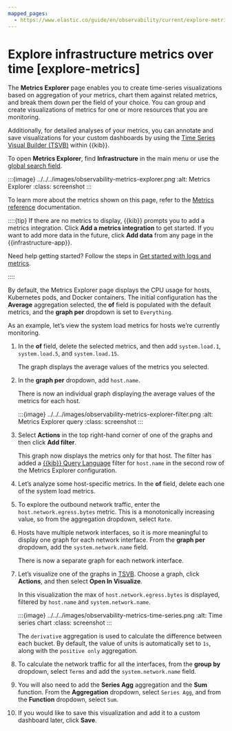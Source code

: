 ```yaml
---
mapped_pages:
  - https://www.elastic.co/guide/en/observability/current/explore-metrics.html
---
```


# Explore infrastructure metrics over time [explore-metrics]

The **Metrics Explorer** page enables you to create time-series visualizations based on aggregation of your metrics, chart them against related metrics, and break them down per the field of your choice. You can group and create visualizations of metrics for one or more resources that you are monitoring.

Additionally, for detailed analyses of your metrics, you can annotate and save visualizations for your custom dashboards by using the [Time Series Visual Builder (TSVB)](https://www.elastic.co/guide/en/kibana/current/legacy-editors.html#tsvb-panel) within {{kib}}.

To open **Metrics Explorer**, find **Infrastructure** in the main menu or use the [global search field](../../../explore-analyze/find-and-organize/find-apps-and-objects.md).

:::{image} ../../../images/observability-metrics-explorer.png
:alt: Metrics Explorer
:class: screenshot
:::

To learn more about the metrics shown on this page, refer to the [Metrics reference](https://www.elastic.co/guide/en/observability/current/metrics-reference.html) documentation.

::::{tip}
If there are no metrics to display, {{kib}} prompts you to add a metrics integration. Click **Add a metrics integration** to get started. If you want to add more data in the future, click **Add data** from any page in the {{infrastructure-app}}.

Need help getting started? Follow the steps in [Get started with logs and metrics](get-started-with-system-metrics.md).

::::


By default, the Metrics Explorer page displays the CPU usage for hosts, Kubernetes pods, and Docker containers. The initial configuration has the **Average** aggregation selected, the **of** field is populated with the default metrics, and the **graph per** dropdown is set to `Everything`.

As an example, let’s view the system load metrics for hosts we’re currently monitoring.

1. In the **of** field, delete the selected metrics, and then add `system.load.1`, `system.load.5`, and `system.load.15`.

    The graph displays the average values of the metrics you selected.

2. In the **graph per** dropdown, add `host.name`.

    There is now an individual graph displaying the average values of the metrics for each host.

    :::{image} ../../../images/observability-metrics-explorer-filter.png
    :alt: Metrics Explorer query
    :class: screenshot
    :::

3. Select **Actions** in the top right-hand corner of one of the graphs and then click **Add filter**.

    This graph now displays the metrics only for that host. The filter has added a [{{kib}} Query Language](../../../explore-analyze/query-filter/languages/kql.md) filter for `host.name` in the second row of the Metrics Explorer configuration.

4. Let’s analyze some host-specific metrics. In the **of** field, delete each one of the system load metrics.
5. To explore the outbound network traffic, enter the `host.network.egress.bytes` metric. This is a monotonically increasing value, so from the aggregation dropdown, select `Rate`.
6. Hosts have multiple network interfaces, so it is more meaningful to display one graph for each network interface. From the **graph per** dropdown, add the `system.network.name` field.

    There is now a separate graph for each network interface.

7. Let’s visualize one of the graphs in [TSVB](https://www.elastic.co/guide/en/kibana/current/legacy-editors.html#tsvb-panel). Choose a graph, click **Actions**, and then select **Open In Visualize**.

    In this visualization the max of `host.network.egress.bytes` is displayed, filtered by `host.name` and `system.network.name`.

    :::{image} ../../../images/observability-metrics-time-series.png
    :alt: Time series chart
    :class: screenshot
    :::

    The `derivative` aggregation is used to calculate the difference between each bucket. By default, the value of units is automatically set to `1s`, along with the `positive only` aggregation.

8. To calculate the network traffic for all the interfaces, from the **group by** dropdown, select `Terms` and add the `system.network.name` field.
9. You will also need to add the **Series Agg** aggregation and the **Sum** function. From the **Aggregation** dropdown, select `Series Agg`, and from the **Function** dropdown, select `Sum`.
10. If you would like to save this visualization and add it to a custom dashboard later, click **Save**.
